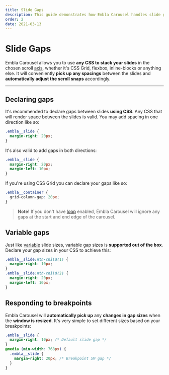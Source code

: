 ```yaml
---
title: Slide Gaps
description: This guide demonstrates how Embla Carousel handles slide gaps and how to customize them.
order: 2
date: 2021-03-13
---
```


# Slide Gaps

Embla Carousel allows you to use **any CSS to stack your slides** in the chosen scroll [axis](/api/options/#axis), whether it's CSS Grid, flexbox, inline-blocks or anything else. It will conveniently **pick up any spacings** between the slides and **automatically adjust the scroll snaps** accordingly.

---

## Declaring gaps

It's recommended to declare gaps between slides **using CSS**. Any CSS that will render space between the slides is valid. You may add spacing in one direction like so:

```css
.embla__slide {
  margin-right: 20px;
}
```

It's also valid to add gaps in both directions:

```css
.embla__slide {
  margin-right: 20px;
  margin-left: 10px;
}
```

If you're using CSS Grid you can declare your gaps like so:

```css
.embla__container {
  grid-column-gap: 20px;
}
```

> **Note!** If you don't have [loop](/api/options/#loop) enabled, Embla Carousel will ignore any gaps at the start and end edge of the carousel.

## Variable gaps

Just like [variable](/guides/slide-sizes/#variable-sizes) slide sizes, variable gap sizes is **supported out of the box**. Declare your gap sizes in your CSS to achieve this:

```css
.embla__slide:nth-child(1) {
  margin-right: 10px;
}
.embla__slide:nth-child(2) {
  margin-right: 20px;
  margin-left: 10px;
}
```

## Responding to breakpoints

Embla Carousel will **automatically pick up** any **changes in gap sizes** when the **window is resized**. It's very simple to set different sizes based on your breakpoints:

```css
.embla__slide {
  margin-right: 10px; /* Default slide gap */
}
@media (min-width: 768px) {
  .embla__slide {
    margin-right: 20px; /* Breakpoint SM gap */
  }
}
```
